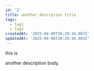 ```yaml
---
id: '2'
title: another descrption title
tags:
  - tag1
  - tag2
createdAt: '2025-04-08T20:29:34.067Z'
updatedAt: '2025-04-08T20:29:38.903Z'
---
```

this is

another
description
body.